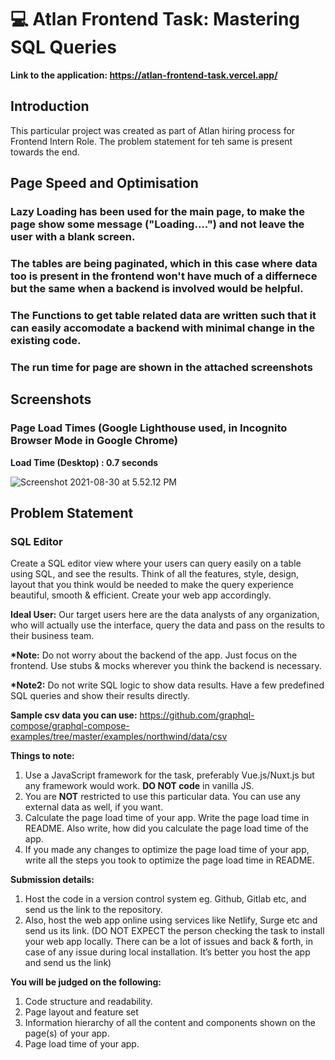 # :computer: Atlan Frontend Task: Mastering SQL Queries
<strong> Link to the application: https://atlan-frontend-task.vercel.app/</strong>
<br>

## Introduction

This particular project was created as part of Atlan hiring process for Frontend Intern Role. The problem statement for teh same is present towards the end.

## Page Speed and Optimisation

### Lazy Loading has been used for the main page, to make the page show some message ("Loading....") and not leave the user with a blank screen.
### The tables are being paginated, which in this case where data too is present in the frontend won't have much of a differnece but the same when a backend is involved would be helpful.
### The Functions to get table related data are written such that it can easily accomodate a backend with minimal change in the existing code.
### The run time for page are shown in the attached screenshots

## Screenshots


### Page Load Times (Google Lighthouse used, in Incognito Browser Mode in Google Chrome)

<strong>Load Time (Desktop) : 0.7 seconds</strong>
  
![Screenshot 2021-08-30 at 5.52.12 PM](https://drive.google.com/file/d/1hV3BsNK1MPyRDUAngcObLIJR5qTyGWPc/view?usp=sharing)


## Problem Statement

### SQL Editor
Create a SQL editor view where your users can query easily on a table using SQL, and see the results. Think of all the features, style, design, layout that you think would be needed to make the query experience beautiful, smooth & efficient. Create your web app accordingly.

<strong>Ideal User:</strong> Our target users here are the data analysts of any organization, who will actually use the interface, query the data and pass on the results to their business team.

<strong>*Note:</strong> Do not worry about the backend of the app. Just focus on the frontend. Use stubs & mocks wherever you think the backend is necessary.

<strong>*Note2:</strong> Do not write SQL logic to show data results. Have a few predefined SQL queries and show their results directly.

<strong>Sample csv data you can use:</strong> https://github.com/graphql-compose/graphql-compose-examples/tree/master/examples/northwind/data/csv

<strong>Things to note:</strong>
1. Use a JavaScript framework for the task, preferably Vue.js/Nuxt.js but any framework would work. <strong>DO NOT code</strong> in vanilla JS.
2. You are <strong>NOT</strong> restricted to use this particular data. You can use any external data as well, if you want.
3. Calculate the page load time of your app. Write the page load time in README. Also write, how did you calculate the page load time of the app.
4. If you made any changes to optimize the page load time of your app, write all the steps you took to optimize the page load time in README.

<strong>Submission details:</strong>
1. Host the code in a version control system eg. Github, Gitlab etc, and send us the link to the repository.
2. Also, host the web app online using services like Netlify, Surge etc and send us its link. (DO NOT EXPECT the person checking the task to install your web app locally. There can be a lot of issues and back & forth, in case of any issue during local installation. It’s better you host the app and send us the link)

<strong>You will be judged on the following: </strong>
1. Code structure and readability.
2. Page layout and feature set
3. Information hierarchy of all the content and components shown on the page(s) of your app.
4. Page load time of your app.
